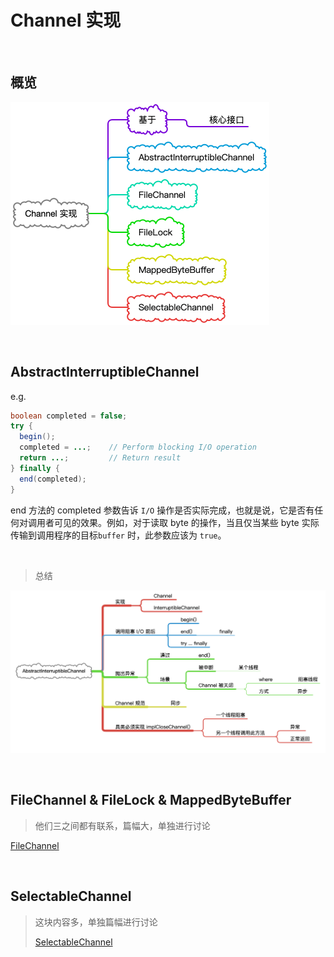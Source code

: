 # Channel 实现

&nbsp;

## 概览

<img src="images/nio-channel-implement.png" alt="channel-implement" style="zoom:50%;" />

&nbsp;

## AbstractInterruptibleChannel

e.g. 

```java
boolean completed = false;
try {
  begin();
  completed = ...;    // Perform blocking I/O operation
  return ...;         // Return result
} finally {
  end(completed);
}
```

end 方法的 completed 参数告诉 `I/O` 操作是否实际完成，也就是说，它是否有任何对调用者可见的效果。例如，对于读取 byte 的操作，当且仅当某些 byte 实际传输到调用程序的目标`buffer` 时，此参数应该为 `true`。

&nbsp;

> 总结

![nio-channel-abstract-interruptible-channel](images/nio-channel-abstract-interruptible-channel.png)

&nbsp;

## FileChannel & FileLock & MappedByteBuffer

> 他们三之间都有联系，篇幅大，单独进行讨论

[FileChannel](nio-channel-filechannel.md)

&nbsp;

## SelectableChannel

> 这块内容多，单独篇幅进行讨论
>
> [SelectableChannel](nio-channel-selectable-channel.md)

